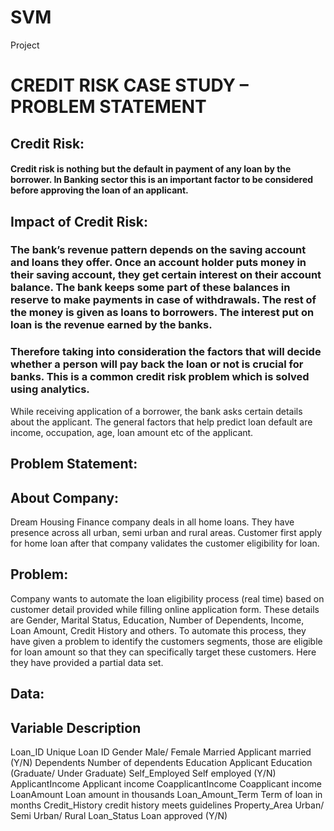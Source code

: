 # SVM
Project
# CREDIT RISK CASE STUDY – PROBLEM STATEMENT
## Credit Risk:
#### Credit risk is nothing but the default in payment of any loan by the borrower. In Banking sector this is an important factor to be considered before approving the loan of an applicant.
## Impact of Credit Risk:
### The bank’s revenue pattern depends on the saving account and loans they offer. Once an account holder puts money in their saving account, they get certain interest on their account balance. The bank keeps some part of these balances in reserve to make payments in case of withdrawals. The rest of the money is given as loans to borrowers. The interest put on loan is the revenue earned by the banks.
### Therefore taking into consideration the factors that will decide whether a person will pay back the loan or not is crucial for banks. This is a common credit risk problem which is solved using analytics.
While receiving application of a borrower, the bank asks certain details about the applicant. The general factors that help predict loan default are income, occupation, age, loan amount etc of the applicant.

## Problem Statement:
## About Company:
Dream Housing Finance company deals in all home loans. They have presence across all urban, semi urban and rural areas. Customer first apply for home loan after that company validates the customer eligibility for loan.
## Problem:
Company wants to automate the loan eligibility process (real time) based on customer detail provided while filling online application form. These details are Gender, Marital Status, Education, Number of Dependents, Income, Loan Amount, Credit History and others. To automate this process, they have given a problem to identify the customers segments, those are eligible for loan amount so that they can specifically target these customers. Here they have provided a partial data set.
## Data:
## Variable	         Description
Loan_ID	           Unique Loan ID
Gender	           Male/ Female
Married	           Applicant married (Y/N)
Dependents	       Number of dependents
Education	         Applicant Education (Graduate/ Under Graduate)
Self_Employed	     Self employed (Y/N)
ApplicantIncome    Applicant income
CoapplicantIncome	 Coapplicant income
LoanAmount	       Loan amount in thousands
Loan_Amount_Term	 Term of loan in months
Credit_History	   credit history meets guidelines
Property_Area	     Urban/ Semi Urban/ Rural
Loan_Status	       Loan approved (Y/N)

